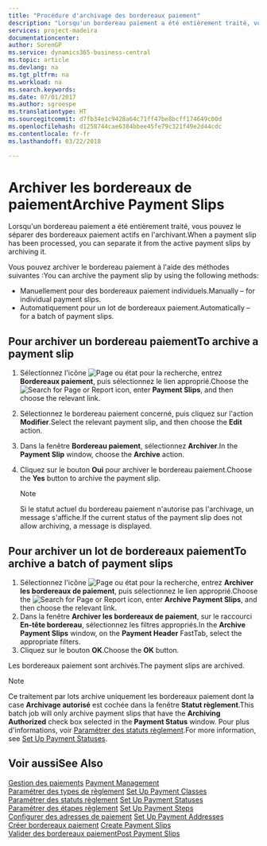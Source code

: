 ```yaml
---
title: "Procédure d'archivage des bordereaux paiement"
description: "Lorsqu'un bordereau paiement a été entièrement traité, vous pouvez le séparer des bordereaux paiement actifs en l'archivant."
services: project-madeira
documentationcenter: 
author: SorenGP
ms.service: dynamics365-business-central
ms.topic: article
ms.devlang: na
ms.tgt_pltfrm: na
ms.workload: na
ms.search.keywords: 
ms.date: 07/01/2017
ms.author: sgroespe
ms.translationtype: HT
ms.sourcegitcommit: d7fb34e1c9428a64c71ff47be8bcff174649c00d
ms.openlocfilehash: d1258744cae6384bbee45fe79c321f49e2d44cdc
ms.contentlocale: fr-fr
ms.lasthandoff: 03/22/2018

---
```

# <a name="archive-payment-slips"></a><span data-ttu-id="ff3e6-103">Archiver les bordereaux de paiement</span><span class="sxs-lookup"><span data-stu-id="ff3e6-103">Archive Payment Slips</span></span>
<span data-ttu-id="ff3e6-104">Lorsqu'un bordereau paiement a été entièrement traité, vous pouvez le séparer des bordereaux paiement actifs en l'archivant.</span><span class="sxs-lookup"><span data-stu-id="ff3e6-104">When a payment slip has been processed, you can separate it from the active payment slips by archiving it.</span></span>  

<span data-ttu-id="ff3e6-105">Vous pouvez archiver le bordereau paiement à l'aide des méthodes suivantes :</span><span class="sxs-lookup"><span data-stu-id="ff3e6-105">You can archive the payment slip by using the following methods:</span></span>  

- <span data-ttu-id="ff3e6-106">Manuellement pour des bordereaux paiement individuels.</span><span class="sxs-lookup"><span data-stu-id="ff3e6-106">Manually – for individual payment slips.</span></span>  
- <span data-ttu-id="ff3e6-107">Automatiquement pour un lot de bordereaux paiement.</span><span class="sxs-lookup"><span data-stu-id="ff3e6-107">Automatically – for a batch of payment slips.</span></span>  

## <a name="to-archive-a-payment-slip"></a><span data-ttu-id="ff3e6-108">Pour archiver un bordereau paiement</span><span class="sxs-lookup"><span data-stu-id="ff3e6-108">To archive a payment slip</span></span>  

1.  <span data-ttu-id="ff3e6-109">Sélectionnez l'icône ![Page ou état pour la recherche](../../media/ui-search/search_small.png "Page ou état pour la recherche"), entrez **Bordereaux paiement**, puis sélectionnez le lien approprié.</span><span class="sxs-lookup"><span data-stu-id="ff3e6-109">Choose the ![Search for Page or Report](../../media/ui-search/search_small.png "Search for Page or Report icon") icon, enter **Payment Slips**, and then choose the relevant link.</span></span>  
2.  <span data-ttu-id="ff3e6-110">Sélectionnez le bordereau paiement concerné, puis cliquez sur l'action **Modifier**.</span><span class="sxs-lookup"><span data-stu-id="ff3e6-110">Select the relevant payment slip, and then choose the **Edit** action.</span></span>  
3.  <span data-ttu-id="ff3e6-111">Dans la fenêtre **Bordereau paiement**, sélectionnez **Archiver**.</span><span class="sxs-lookup"><span data-stu-id="ff3e6-111">In the **Payment Slip** window, choose the **Archive** action.</span></span>  
4.  <span data-ttu-id="ff3e6-112">Cliquez sur le bouton **Oui** pour archiver le bordereau paiement.</span><span class="sxs-lookup"><span data-stu-id="ff3e6-112">Choose the **Yes** button to archive the payment slip.</span></span>  

    > [!NOTE]  
    >  <span data-ttu-id="ff3e6-113">Si le statut actuel du bordereau paiement n'autorise pas l'archivage, un message s'affiche.</span><span class="sxs-lookup"><span data-stu-id="ff3e6-113">If the current status of the payment slip does not allow archiving, a message is displayed.</span></span>  

## <a name="to-archive-a-batch-of-payment-slips"></a><span data-ttu-id="ff3e6-114">Pour archiver un lot de bordereaux paiement</span><span class="sxs-lookup"><span data-stu-id="ff3e6-114">To archive a batch of payment slips</span></span>  

1.  <span data-ttu-id="ff3e6-115">Sélectionnez l'icône ![Page ou état pour la recherche](../../media/ui-search/search_small.png "Page ou état pour la recherche"), entrez **Archiver les bordereaux de paiement**, puis sélectionnez le lien approprié.</span><span class="sxs-lookup"><span data-stu-id="ff3e6-115">Choose the ![Search for Page or Report](../../media/ui-search/search_small.png "Search for Page or Report icon") icon, enter **Archive Payment Slips**, and then choose the relevant link.</span></span>  
2.  <span data-ttu-id="ff3e6-116">Dans la fenêtre **Archiver les bordereaux de paiement**, sur le raccourci **En-tête bordereau**, sélectionnez les filtres appropriés.</span><span class="sxs-lookup"><span data-stu-id="ff3e6-116">In the **Archive Payment Slips** window, on the **Payment Header** FastTab, select the appropriate filters.</span></span>  
3.  <span data-ttu-id="ff3e6-117">Cliquez sur le bouton **OK**.</span><span class="sxs-lookup"><span data-stu-id="ff3e6-117">Choose the **OK** button.</span></span>  

<span data-ttu-id="ff3e6-118">Les bordereaux paiement sont archivés.</span><span class="sxs-lookup"><span data-stu-id="ff3e6-118">The payment slips are archived.</span></span>  

> [!NOTE]  
>  <span data-ttu-id="ff3e6-119">Ce traitement par lots archive uniquement les bordereaux paiement dont la case **Archivage autorisé** est cochée dans la fenêtre **Statut règlement**.</span><span class="sxs-lookup"><span data-stu-id="ff3e6-119">This batch job will only archive payment slips that have the **Archiving Authorized** check box selected in the **Payment Status** window.</span></span> <span data-ttu-id="ff3e6-120">Pour plus d'informations, voir [Paramétrer des statuts règlement](how-to-set-up-payment-statuses.md).</span><span class="sxs-lookup"><span data-stu-id="ff3e6-120">For more information, see [Set Up Payment Statuses](how-to-set-up-payment-statuses.md).</span></span>  

## <a name="see-also"></a><span data-ttu-id="ff3e6-121">Voir aussi</span><span class="sxs-lookup"><span data-stu-id="ff3e6-121">See Also</span></span>  
 <span data-ttu-id="ff3e6-122">[Gestion des paiements](payment-management.md) </span><span class="sxs-lookup"><span data-stu-id="ff3e6-122">[Payment Management](payment-management.md) </span></span>  
 <span data-ttu-id="ff3e6-123">[Paramétrer des types de règlement](how-to-set-up-payment-classes.md) </span><span class="sxs-lookup"><span data-stu-id="ff3e6-123">[Set Up Payment Classes](how-to-set-up-payment-classes.md) </span></span>  
 <span data-ttu-id="ff3e6-124">[Paramétrer des statuts règlement](how-to-set-up-payment-statuses.md) </span><span class="sxs-lookup"><span data-stu-id="ff3e6-124">[Set Up Payment Statuses](how-to-set-up-payment-statuses.md) </span></span>  
 <span data-ttu-id="ff3e6-125">[Paramétrer des étapes règlement](how-to-set-up-payment-steps.md) </span><span class="sxs-lookup"><span data-stu-id="ff3e6-125">[Set Up Payment Steps](how-to-set-up-payment-steps.md) </span></span>  
 <span data-ttu-id="ff3e6-126">[Configurer des adresses de paiement](how-to-set-up-payment-addresses.md) </span><span class="sxs-lookup"><span data-stu-id="ff3e6-126">[Set Up Payment Addresses](how-to-set-up-payment-addresses.md) </span></span>  
 <span data-ttu-id="ff3e6-127">[Créer bordereaux paiement](how-to-create-payment-slips.md) </span><span class="sxs-lookup"><span data-stu-id="ff3e6-127">[Create Payment Slips](how-to-create-payment-slips.md) </span></span>  
 [<span data-ttu-id="ff3e6-128">Valider des bordereaux paiement</span><span class="sxs-lookup"><span data-stu-id="ff3e6-128">Post Payment Slips</span></span>](how-to-post-payment-slips.md)

